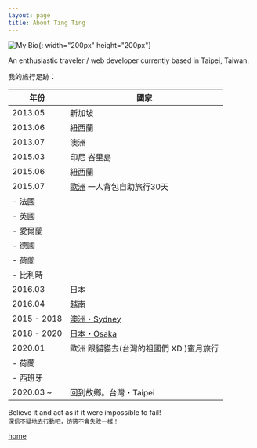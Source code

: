 ```yaml
---
layout: page
title: About Ting Ting
---
```


![My Bio](https://avatars2.githubusercontent.com/u/15205080?s=460&v=1){: width="200px" height="200px"}

An enthusiastic traveler / web developer currently based in Taipei, Taiwan.

我的旅行足跡：

年份 | 國家
---- | -----
2013.05 | 新加坡
2013.06  | 紐西蘭
2013.07  | 澳洲
2015.03 | 印尼 峇里島
2015.06 | 紐西蘭
2015.07  | [歐洲](https://tingtingtour.wordpress.com/category/tings-travel-stories/europe-adventure/) 一人背包自助旅行30天
 | - 法國
 | - 英國
 | - 愛爾蘭
 | - 德國
 | - 荷蘭
 | - 比利時
2016.03 | 日本
2016.04 | 越南
2015 - 2018 | [澳洲・Sydney](https://tingtingtour.wordpress.com/category/tings-travel-stories/learn-something-new/)
2018 - 2020 | [日本・Osaka](https://tingtingtour.wordpress.com/category/tings-travel-stories/japan-journal/)
2020.01 | 歐洲 跟貓貓去(台灣的祖國們 XD )蜜月旅行
 | - 荷蘭
 | - 西班牙
2020.03 ~ | 回到故鄉。台灣・Taipei

Believe it and act as if it were impossible to fail!  
`深信不疑地去行動吧，彷彿不會失敗一樣！`

[home](<./>)